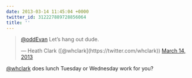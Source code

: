```yaml
---
date: 2013-03-14 11:45:04 +0000
twitter_id: 312227889728856064
title: ''
---
```


<blockquote class="twitter-tweet"><p lang="en" dir="ltr"><a href="https://twitter.com/oddEvan?ref_src=twsrc%5Etfw">@oddEvan</a> Let’s hang out dude.</p>&mdash; Heath Clark ([@whclark](https://twitter.com/whclark)) <a href="https://twitter.com/whclark/status/312226569559105537?ref_src=twsrc%5Etfw">March 14, 2013</a></blockquote>
<script async src="https://platform.twitter.com/widgets.js" charset="utf-8"></script>

[@whclark](https://twitter.com/whclark) does lunch Tuesday or Wednesday work for you?
